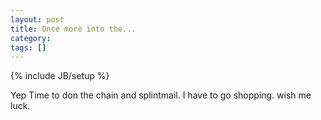 ```yaml
---
layout: post
title: Once more into the...
category: 
tags: []
---
```

{% include JB/setup %}

Yep Time to don the chain and splintmail.  I have to go shopping.  wish me luck.

